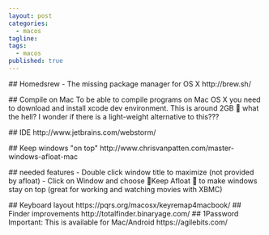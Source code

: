 ```yaml
---
layout: post
categories: 
  - macos
tagline:
tags: 
  - macos
published: true
---
```


##   H om eds r e w   -   T h e   m i s s i n g   p a c k a g e   m a n a g e r   f o r   O S   X 
 h t t p : / / b r e w . s h / 

##   C o m p i l e   o n   M a c 
 T o   b e   a b l e   t o   c o m p i l e   p r o g r a m s   o n   M a c   O S   X   y o u   n e e d   t o   d o w n l o a d   a n d   i n s t a l l   x c o d e   d e v   e n v i r o n m e n t .   T h i s   i s   a r o u n d   2 G B      w h a t   t h e   h e l l ?   I   w o n d e r   i f   t h e r e   i s   a   l i g h t - w e i g h t   a l t e r n a t i v e   t o   t h i s ? ? ? 

##   I D E 
 h t t p : / / w w w . j e t b r a i n s . c o m / w e b s t o r m / 

##   K e e p   w i n d o w s   " o n   t o p " 
 h t t p : / / w w w . c h r i s v a n p a t t e n . c o m / m a s t e r - w i n d o w s - a f l o a t - m a c 

##   n e e d e d   f e a t u r e s 
 -   D o u b l e   c l i c k   w i n d o w   t i t l e   t o   m a x i m i z e   ( n o t   p r o v i d e d   b y   a f l o a t ) 
 -   C l i c k   o n   W i n d o w   a n d   c h o o s e    K e e p   A f l o a t    t o   m a k e   w i n d o w s   s t a y   o n   t o p   ( g r e a t   f o r   w o r k i n g   a n d   w a t c h i n g   m o v i e s   w i t h   X B M C ) 

##   K e y b o a r d   l a y o u t 
 h t t p s : / / p q r s . o r g / m a c o s x / k e y r e m a p 4 m a c b o o k / 
 
 # #   F i n d e r   i m p r o v e m e n t s 
 h t t p : / / t o t a l f i n d e r . b i n a r y a g e . c o m / 
 
 # #   1 P a s s w o r d 
 I m p o r t a n t :   T h i s   i s   a v a i l a b l e   f o r   M a c / A n d r o i d 
 h t t p s : / / a g i l e b i t s . c o m /